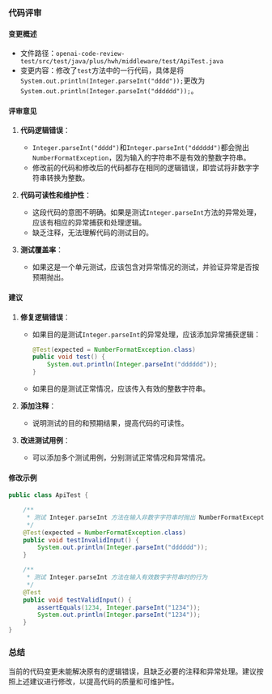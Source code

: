 ### 代码评审

#### 变更概述
- 文件路径：`openai-code-review-test/src/test/java/plus/hwh/middleware/test/ApiTest.java`
- 变更内容：修改了`test`方法中的一行代码，具体是将`System.out.println(Integer.parseInt("dddd"));`更改为`System.out.println(Integer.parseInt("dddddd"));`。

#### 评审意见

1. **代码逻辑错误**：
   - `Integer.parseInt("dddd")`和`Integer.parseInt("dddddd")`都会抛出`NumberFormatException`，因为输入的字符串不是有效的整数字符串。
   - 修改前的代码和修改后的代码都存在相同的逻辑错误，即尝试将非数字字符串转换为整数。

2. **代码可读性和维护性**：
   - 这段代码的意图不明确。如果是测试`Integer.parseInt`方法的异常处理，应该有相应的异常捕获和处理逻辑。
   - 缺乏注释，无法理解代码的测试目的。

3. **测试覆盖率**：
   - 如果这是一个单元测试，应该包含对异常情况的测试，并验证异常是否按预期抛出。

#### 建议

1. **修复逻辑错误**：
   - 如果目的是测试`Integer.parseInt`的异常处理，应该添加异常捕获逻辑：
     ```java
     @Test(expected = NumberFormatException.class)
     public void test() {
         System.out.println(Integer.parseInt("dddddd"));
     }
     ```
   - 如果目的是测试正常情况，应该传入有效的整数字符串。

2. **添加注释**：
   - 说明测试的目的和预期结果，提高代码的可读性。

3. **改进测试用例**：
   - 可以添加多个测试用例，分别测试正常情况和异常情况。

#### 修改示例

```java
public class ApiTest {

    /**
     * 测试 Integer.parseInt 方法在输入非数字字符串时抛出 NumberFormatException
     */
    @Test(expected = NumberFormatException.class)
    public void testInvalidInput() {
        System.out.println(Integer.parseInt("dddddd"));
    }

    /**
     * 测试 Integer.parseInt 方法在输入有效数字字符串时的行为
     */
    @Test
    public void testValidInput() {
        assertEquals(1234, Integer.parseInt("1234"));
        System.out.println(Integer.parseInt("1234"));
    }
}
```

### 总结
当前的代码变更未能解决原有的逻辑错误，且缺乏必要的注释和异常处理。建议按照上述建议进行修改，以提高代码的质量和可维护性。